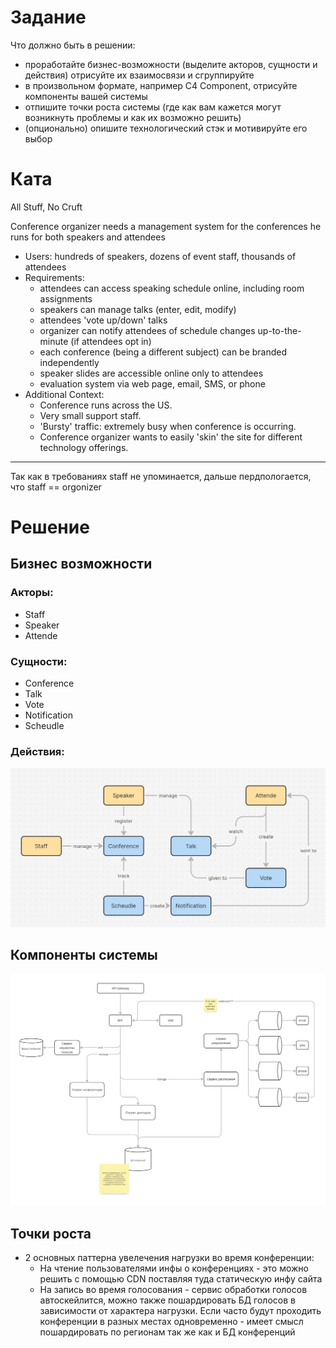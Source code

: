 # Задание
Что должно быть в решении:
- проработайте бизнес-возможности (выделите акторов, сущности и действия) отрисуйте их взаимосвязи и сгруппируйте
- в произвольном формате, например C4 Component, отрисуйте компоненты вашей системы
- отпишите точки роста системы (где как вам кажется могут возникнуть проблемы и как их возможно решить)
- (опционально) опишите технологический стэк и мотивируйте его выбор

# Ката

All Stuff, No Cruft

Conference organizer needs a management system for the conferences he runs for both speakers and attendees

- Users: hundreds of speakers, dozens of event staff, thousands of attendees
- Requirements:
    - attendees can access speaking schedule online, including room assignments
    - speakers can manage talks (enter, edit, modify)
    - attendees 'vote up/down' talks
    - organizer can notify attendees of schedule changes up-to-the-minute (if attendees opt in)
    - each conference (being a different subject) can be branded independently
    - speaker slides are accessible online only to attendees
    - evaluation system via web page, email, SMS, or phone
- Additional Context:
    - Conference runs across the US.
    - Very small support staff.
    - 'Bursty' traffic: extremely busy when conference is occurring.
    - Conference organizer wants to easily 'skin' the site for different technology offerings.

----
Так как в требованиях staff не упоминается, дальше пердпологается, что staff == orgonizer

# Решение

## Бизнес возможности
### Акторы:
- Staff
- Speaker
- Attende

### Сущности:
- Conference
- Talk
- Vote
- Notification
- Scheudle

### Действия:
![image](actions.png)

## Компоненты системы
![image](components.png)

## Точки роста

- 2 основных паттерна увелечения нагрузки во время конференции:
    - На чтение пользователями инфы о конференциях - это можно решить
    с помощью CDN поставляя туда статическую инфу сайта
    - На запись во время голосования - сервис обработки голосов автоскейлится, можно также пошардировать
    БД голосов в зависимости от характера нагрузки. Если часто будут проходить конференции в разных местах
    одновременно - имеет смысл пошардировать по регионам так же как и БД конференций

